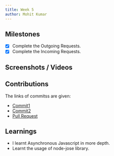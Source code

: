 ```yaml
---
title: Week 5
author: Mohit Kumar
---
```


## Milestones
- [x] Complete the Outgoing Requests.
- [x] Complete the Incoming Requests.

## Screenshots / Videos 

## Contributions
The links of commitss are given:
- [Commit1](https://github.com/Swasth-Digital-Health-Foundation/integration-sdks/pull/64/commits/b809482721e371091ee36d5723c9a9df8cb71a76)
- [Commit2](https://github.com/Swasth-Digital-Health-Foundation/integration-sdks/pull/64/commits/905e88ed499b70d7b9f46c5895c8af9f30a80073)
- [Pull Request](https://github.com/Swasth-Digital-Health-Foundation/integration-sdks/pull/64)

## Learnings
- I learnt Asynchronous Javascript in more depth.
- Learnt the usage of node-jose library.